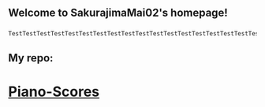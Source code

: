 ## Welcome to SakurajimaMai02's homepage!

### 

```
TestTestTestTestTestTestTestTestTestTestTestTestTestTestTestTestTestTestTestTestTestTest

```
## My repo:
# [Piano-Scores](https://github.com/sakurajimamai02/piano-scores)
###
